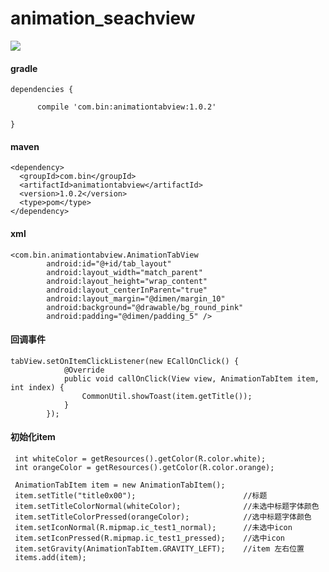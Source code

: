 # animation_seachview

![](https://github.com/tengbinlive/mtestproject/blob/master/images/demo1.gif) 

#### gradle

    dependencies {

          compile 'com.bin:animationtabview:1.0.2'

    }

#### maven

    <dependency>
      <groupId>com.bin</groupId>
      <artifactId>animationtabview</artifactId>
      <version>1.0.2</version>
      <type>pom</type>
    </dependency>

#### xml

    <com.bin.animationtabview.AnimationTabView
            android:id="@+id/tab_layout"
            android:layout_width="match_parent"
            android:layout_height="wrap_content"
            android:layout_centerInParent="true"
            android:layout_margin="@dimen/margin_10"
            android:background="@drawable/bg_round_pink"
            android:padding="@dimen/padding_5" />


#### 回调事件

    tabView.setOnItemClickListener(new ECallOnClick() {
                @Override
                public void callOnClick(View view, AnimationTabItem item, int index) {
                    CommonUtil.showToast(item.getTitle());
                }
            });

#### 初始化item

     int whiteColor = getResources().getColor(R.color.white);
     int orangeColor = getResources().getColor(R.color.orange);
     
     AnimationTabItem item = new AnimationTabItem();
     item.setTitle("title0x00");                        //标题
     item.setTitleColorNormal(whiteColor);              //未选中标题字体颜色
     item.setTitleColorPressed(orangeColor);            //选中标题字体颜色
     item.setIconNormal(R.mipmap.ic_test1_normal);      //未选中icon
     item.setIconPressed(R.mipmap.ic_test1_pressed);    //选中icon
     item.setGravity(AnimationTabItem.GRAVITY_LEFT);    //item 左右位置
     items.add(item);
        

